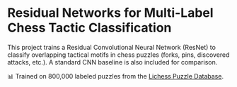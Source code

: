 # Residual Networks for Multi-Label Chess Tactic Classification

This project trains a Residual Convolutional Neural Network (ResNet) to classify overlapping tactical motifs in chess puzzles (forks, pins, discovered attacks, etc.). A standard CNN baseline is also included for comparison.

📊 Trained on 800,000 labeled puzzles from the [Lichess Puzzle Database](https://database.lichess.org/#puzzles).  


